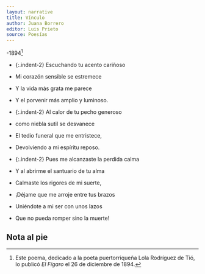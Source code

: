 ```yaml
---
layout: narrative
title: Vínculo 
author: Juana Borrero 
editor: Luis Prieto 
source: Poesías 
---
```

-1894[^fn1]

- {:.indent-2} Escuchando tu acento cariñoso 
- Mi corazón sensible se estremece 
- Y la vida más grata me parece
- Y el porvenir más amplio y luminoso. 

- {:.indent-2} Al calor de tu pecho generoso 
- como niebla sutil se desvanece 
- El tedio funeral que me entristece, 
- Devolviendo a mi espíritu reposo. 

- {:.indent-2} Pues me alcanzaste la perdida calma
- Y al abrirme el santuario de tu alma 
- Calmaste los rigores de mi suerte,

- ¡Déjame que me arroje entre tus brazos 
- Uniéndote a mi ser con unos lazos 
- Que no pueda romper sino la muerte! 

## Nota al pie 

[^fn1]: Este poema, dedicado a la poeta puertorriqueña Lola Rodríguez de Tió, lo publicó _El Fígaro_ el 26 de diciembre de 1894. 
